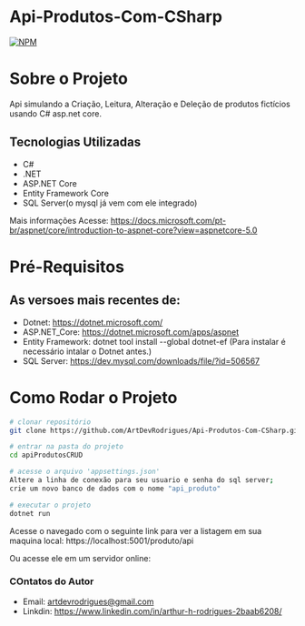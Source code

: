 # Api-Produtos-Com-CSharp
[![NPM](https://img.shields.io/npm/l/react)](https://github.com/ArtDevRodrigues/Api-Produtos-Com-CSharp/blob/main/LICENSE) 

# Sobre o Projeto

Api simulando a Criação, Leitura, Alteração e Deleção de produtos fictícios usando C# asp.net core.
    
## Tecnologias Utilizadas 

- C#
- .NET
- ASP.NET Core
- Entity Framework Core
- SQL Server(o mysql já vem com ele integrado)

Mais informações Acesse: 
https://docs.microsoft.com/pt-br/aspnet/core/introduction-to-aspnet-core?view=aspnetcore-5.0

# Pré-Requisitos
## As versoes mais recentes de:

- Dotnet: https://dotnet.microsoft.com/
- ASP.NET_Core: https://dotnet.microsoft.com/apps/aspnet
- Entity Framework: dotnet tool install --global dotnet-ef  (Para instalar é necessário intalar o Dotnet antes.)
- SQL Server: https://dev.mysql.com/downloads/file/?id=506567

# Como Rodar o Projeto
```bash
# clonar repositório
git clone https://github.com/ArtDevRodrigues/Api-Produtos-Com-CSharp.git

# entrar na pasta do projeto
cd apiProdutosCRUD

# acesse o arquivo 'appsettings.json' 
Altere a linha de conexão para seu usuario e senha do sql server;
crie um novo banco de dados com o nome "api_produto"

# executar o projeto
dotnet run
```
Acesse o navegado com o seguinte link para ver a listagem em sua maquina local: https://localhost:5001/produto/api

Ou acesse ele em um servidor online: 

### COntatos do Autor

- Email: artdevrodrigues@gmail.com
- Linkdin: https://www.linkedin.com/in/arthur-h-rodrigues-2baab6208/
